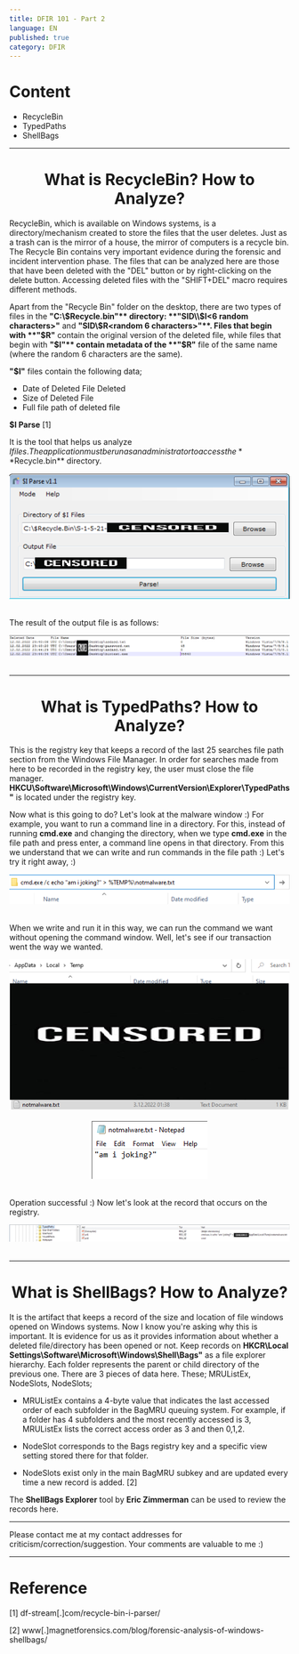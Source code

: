 ```yaml
---
title: DFIR 101 - Part 2
language: EN
published: true
category: DFIR
---
```


# Content

- RecycleBin 
- TypedPaths
- ShellBags

---

<h1 style="text-align:center"> What is RecycleBin? How to Analyze?</h1>

RecycleBin, which is available on Windows systems, is a directory/mechanism created to store the files that the user deletes. Just as a trash can is the mirror of a house, the mirror of computers is a recycle bin. The Recycle Bin contains very important evidence during the forensic and incident intervention phase. The files that can be analyzed here are those that have been deleted with the "DEL" button or by right-clicking on the delete button. Accessing deleted files with the "SHIFT+DEL" macro requires different methods.

Apart from the "Recycle Bin" folder on the desktop, there are two types of files in the **"C:\\$Recycle.bin"** directory: **"SID\\$I<6 random characters>"** and **"SID\\$R<random 6 characters>"**. Files that begin with **"$R"** contain the original version of the deleted file, while files that begin with **"$I"** contain metadata of the **"$R"** file of the same name (where the random 6 characters are the same).

**"$I"** files contain the following data;

+ Date of Deleted File Deleted
+ Size of Deleted File
+ Full file path of deleted file

**$I Parse** [1]

It is the tool that helps us analyze $I files. The application must be run as an administrator to access the **$Recycle.bin** directory.

<img title="$I Parse" src="../assets/parser.png" style="display:block; margin-right:auto; margin-left:auto; padding-bottom:20px;">

The result of the output file is as follows: 

<img title="$I Parse" src="../assets/parser-output.png" style="display:block; margin-right:auto; margin-left:auto; padding-bottom:20px;">

---
<h1 style="text-align:center"> What is TypedPaths? How to Analyze?</h1>

This is the registry key that keeps a record of the last 25 searches  file path section from the Windows File Manager. In order for searches made from here to be recorded in the registry key, the user must close the file manager. **HKCU\Software\Microsoft\Windows\CurrentVersion\Explorer\TypedPaths"** is located under the registry key. 

Now what is this going to do? Let's look at the malware window :) For example, you want to run a command line in a directory. For this, instead of running **cmd.exe** and changing the directory, when we type **cmd.exe** in  the file path and  press enter, a command line opens in that directory. From this we understand that we can write and run commands in the file path :) Let's try it right away, :)

<img title="Command Line " src="../assets/search-bar-command.png" style="display:block; margin-right:auto; margin-left:auto; padding-bottom:20px;">

When we write and run it in this way, we can run the command we want without opening the command window. Well, let's see if our transaction went the way we wanted.

<img title="Temp Path" src="../assets/temp-file.png" style="display:block; margin-right:auto; margin-left:auto; padding-bottom:20px;">

<img title="Temp Path" src="../assets/txt-file.png" style="display:block; margin-right:auto; margin-left:auto; padding-bottom:20px;">

Operation successful :) Now let's look at the record that occurs on the registry. 

<img title="Typed Paths" src="../assets/regedit-typedpaths.png" style="display:block; margin-right:auto; margin-left:auto; padding-bottom:20px;">

---

<h1 style="text-align:center"> What is ShellBags? How to Analyze?</h1>

It is the artifact that keeps a record of the size and location of file windows opened on Windows systems. Now I know you're asking why this is important. It is evidence for us as it provides information about whether a deleted file/directory has been opened or not. Keep records on **HKCR\Local Settings\Software\Microsoft\Windows\Shell\Bags\"** as a file explorer hierarchy. Each folder represents the parent or child directory of the previous one. There are 3 pieces of data here. These; MRUListEx, NodeSlots, NodeSlots;

+ MRUListEx contains a 4-byte value that indicates the last accessed order of each subfolder in the BagMRU queuing system. For example, if a folder has 4 subfolders and the most recently accessed is 3, MRUListEx lists the correct access order as 3 and then 0,1,2.

+ NodeSlot corresponds to the Bags registry key and a specific view setting stored there for that folder. 

+ NodeSlots exist only in the main BagMRU subkey and are updated every time a new record is added. [2]

The **ShellBags Explorer** tool  by **Eric Zimmerman** can be used  to review the records here.

---

Please contact me at my contact addresses for criticism/correction/suggestion. Your comments are valuable to me :)

---

# Reference

[1] df-stream[.]com/recycle-bin-i-parser/

[2] www[.]magnetforensics.com/blog/forensic-analysis-of-windows-shellbags/

